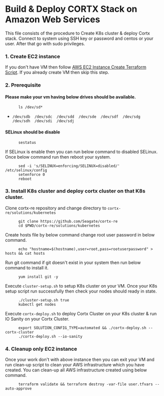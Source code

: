# Build & Deploy CORTX Stack on Amazon Web Services 

   This file consists of the procedure to Create K8s cluster & deploy Cortx stack.
   Connect to system using SSH key or password and centos or your user. After that go with sudo privileges.


### 1. Create EC2 instance

   If you don't have VM then follow [AWS EC2 Instance Create Terraform Script](https://github.com/Seagate/cortx-re/tree/main/solutions/community-deploy/cloud/AWS). If you already create VM then skip this step.

### 2. Prerequisite 
#### Please make your vm having below drives should be available.
```
      ls /dev/sd*
```
   - `/dev/sdb  /dev/sdc  /dev/sdd  /dev/sde  /dev/sdf  /dev/sdg  /dev/sdh  /dev/sdi  /dev/sdj`
#### SELinux should be disable
```
      sestatus
```
   If SELinux is enable then you can run below command to disabled SELinux. Once below command run then reboot your system.

```
      sed -i 's/SELINUX=enforcing/SELINUX=disabled/' /etc/selinux/config
      setenforce 0
      reboot
```
### 3. Install K8s cluster and deploy cortx cluster on that K8s cluster.

   Clone cortx-re repository and change directory to `cortx-re/solutions/kubernetes`
```
      git clone https://github.com/Seagate/cortx-re 
      cd $PWD/cortx-re/solutions/kubernetes
```
   Create hosts file by below command change root user password in below command.
```
      echo "hostname=$(hostname),user=root,pass=rootuserpassword" > hosts && cat hosts
```
   Run git command if git doesn't exist in your system then run below command to install it.

```
      yum install git -y
```
   Execute `cluster-setup.sh` to setup K8s cluster on your VM. Once your K8s setup script run successfully then check your nodes should ready in state.
```
      ./cluster-setup.sh true
      kubectl get nodes
```
   Execute `cortx-deploy.sh` to deploy Cortx Cluster on your K8s cluster & run IO Sanity on your Cortx Cluster.
```
      export SOLUTION_CONFIG_TYPE=automated && ./cortx-deploy.sh --cortx-cluster
      ./cortx-deploy.sh --io-sanity
```

### 4. Cleanup only EC2 instance

   Once your work don't with above instance then you can exit your VM and run clean-up script to clean your AWS infrastructure which you have created. You can clean-up all AWS infrastructure created using below command. 
```
      terraform validate && terraform destroy -var-file user.tfvars --auto-approve
```
